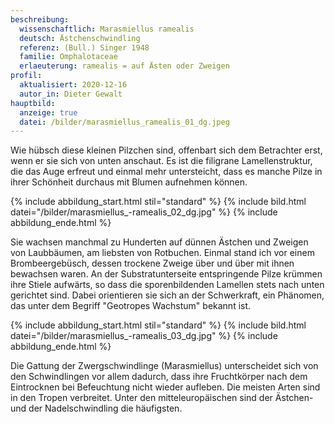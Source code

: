 ```yaml
---
beschreibung:
  wissenschaftlich: Marasmiellus ramealis
  deutsch: Ästchenschwindling
  referenz: (Bull.) Singer 1948
  familie: Omphalotaceae
  erlaeuterung: ramealis = auf Ästen oder Zweigen
profil:
  aktualisiert: 2020-12-16
  autor_in: Dieter Gewalt
hauptbild:
  anzeige: true
  datei: /bilder/marasmiellus_ramealis_01_dg.jpeg
---
```

Wie hübsch diese kleinen Pilzchen sind, offenbart sich dem Betrachter erst, wenn er sie sich von unten anschaut. Es ist die filigrane Lamellenstruktur, die das Auge erfreut und einmal mehr untersteicht, dass es manche Pilze in ihrer Schönheit durchaus mit Blumen aufnehmen können.

{% include abbildung_start.html stil="standard" %}
{% include bild.html datei="/bilder/marasmiellus_-ramealis_02_dg.jpg" %}
{% include abbildung_ende.html %}

Sie wachsen manchmal zu Hunderten auf dünnen Ästchen und Zweigen von Laubbäumen, am liebsten von Rotbuchen. Einmal stand ich vor einem Brombeergebüsch, dessen trockene Zweige über und über mit ihnen bewachsen waren. An der Substratunterseite entspringende Pilze krümmen ihre Stiele aufwärts, so dass die sporenbildenden Lamellen stets nach unten gerichtet sind. Dabei orientieren sie sich an der Schwerkraft, ein Phänomen, das unter dem Begriff "Geotropes Wachstum" bekannt ist.

{% include abbildung_start.html stil="standard" %}
{% include bild.html datei="/bilder/marasmiellus_-ramealis_03_dg.jpg" %}
{% include abbildung_ende.html %}

Die Gattung der Zwergschwindlinge (Marasmiellus) unterscheidet sich von den Schwindlingen vor allem dadurch, dass ihre Fruchtkörper nach dem Eintrocknen bei Befeuchtung nicht wieder aufleben. Die meisten Arten sind in den Tropen verbreitet. Unter den mitteleuropäischen sind der Ästchen- und der Nadelschwindling die häufigsten.